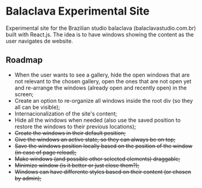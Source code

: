 # Balaclava Experimental Site

Experimental site for the Brazilian studio balaclava (balaclavastudio.com.br) built with React.js.
The idea is to have windows showing the content as the user navigates de website.

## Roadmap
- When the user wants to see a gallery, hide the open windows that are not relevant to the chosen gallery, open the ones that are not open yet and re-arrange the windows (already open and recently open) in the screen;
- Create an option to re-organize all windows inside the root div (so they all can be visible);
- Internacionalization of the site's content;
- Hide all the windows when needed (also use the saved position to restore the windows to their previous locations);
- ~~Create the windows in their default position;~~
- ~~Give the windows an active state, so they can always be on top;~~
- ~~Save the windows position locally based on the position of the window (in case of page reload);~~
- ~~Make windows (and possible other selected elements) draggable;~~
- ~~Minimize window (is it better or just close them?);~~
- ~~Windows can have differente styles based on their content (or chosen by admin);~~
